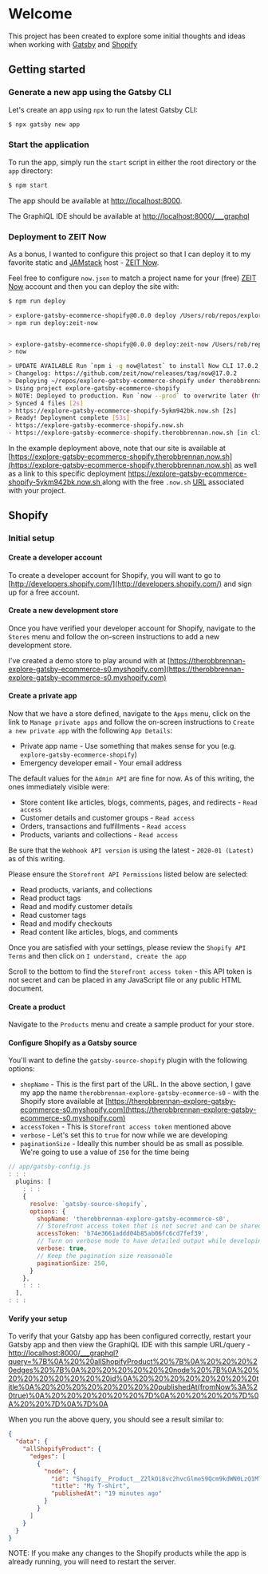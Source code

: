 # Welcome

This project has been created to explore some initial thoughts and ideas when working with [Gatsby](https://www.gatsbyjs.org) and [Shopify](https://www.shopify.com)

## Getting started

### Generate a new app using the Gatsby CLI

Let's create an app using `npx` to run the latest Gatsby CLI:

```sh
$ npx gatsby new app
```

### Start the application

To run the app, simply run the `start` script in either the root directory or the `app` directory:

```sh
$ npm start
```

The app should be available at [http://localhost:8000](http://localhost:8000).

The GraphiQL IDE should be available at [http://localhost:8000/___graphql](http://localhost:8000/___graphql)

### Deployment to ZEIT Now

As a bonus, I wanted to configure this project so that I can deploy it to my favorite static and [JAMstack](https://jamstack.org) host - [ZEIT Now](https://zeit.co).

Feel free to configure `now.json` to match a project name for your (free) [ZEIT Now](https://zeit.co) account and then you can deploy the site with:

```sh
$ npm run deploy

> explore-gatsby-ecommerce-shopify@0.0.0 deploy /Users/rob/repos/explore-gatsby-ecommerce-shopify
> npm run deploy:zeit-now


> explore-gatsby-ecommerce-shopify@0.0.0 deploy:zeit-now /Users/rob/repos/explore-gatsby-ecommerce-shopify
> now

> UPDATE AVAILABLE Run `npm i -g now@latest` to install Now CLI 17.0.2
> Changelog: https://github.com/zeit/now/releases/tag/now@17.0.2
> Deploying ~/repos/explore-gatsby-ecommerce-shopify under therobbrennan
> Using project explore-gatsby-ecommerce-shopify
> NOTE: Deployed to production. Run `now --prod` to overwrite later (https://zeit.ink/2F).
> Synced 4 files [2s]
> https://explore-gatsby-ecommerce-shopify-5ykm942bk.now.sh [2s]
> Ready! Deployment complete [53s]
- https://explore-gatsby-ecommerce-shopify.now.sh
- https://explore-gatsby-ecommerce-shopify.therobbrennan.now.sh [in clipboard]
```

In the example deployment above, note that our site is available at [https://explore-gatsby-ecommerce-shopify.therobbrennan.now.sh](https://explore-gatsby-ecommerce-shopify.therobbrennan.now.sh) as well as a link to this specific deployment [https://explore-gatsby-ecommerce-shopify-5ykm942bk.now.sh ](https://explore-gatsby-ecommerce-shopify-5ykm942bk.now.sh ) along with the free `.now.sh` [URL](https://explore-gatsby-ecommerce-shopify.now.sh) associated with your project.

## Shopify

### Initial setup

#### Create a developer account

To create a developer account for Shopify, you will want to go to [http://developers.shopify.com/](http://developers.shopify.com/) and sign up for a free account.

#### Create a new development store

Once you have verified your developer account for Shopify, navigate to the `Stores` menu and follow the on-screen instructions to add a new development store.

I've created a demo store to play around with at [https://therobbrennan-explore-gatsby-ecommerce-s0.myshopify.com](https://therobbrennan-explore-gatsby-ecommerce-s0.myshopify.com)

#### Create a private app

Now that we have a store defined, navigate to the `Apps` menu, click on the link to `Manage private apps` and follow the on-screen instructions to `Create a new private app` with the following `App Details`:

+ Private app name - Use something that makes sense for you (e.g. `explore-gatsby-ecommerce-shopify`)
+ Emergency developer email - Your email address

The default values for the `Admin API` are fine for now. As of this writing, the ones immediately visible were:

+ Store content like articles, blogs, comments, pages, and redirects - `Read access`
+ Customer details and customer groups - `Read access`
+ Orders, transactions and fulfillments - `Read access`
+ Products, variants and collections - `Read access`

Be sure that the `Webhook API version` is using the latest - `2020-01 (Latest)` as of this writing.

Please ensure the `Storefront API Permissions` listed below are selected:

+ Read products, variants, and collections
+ Read product tags
+ Read and modify customer details
+ Read customer tags
+ Read and modify checkouts
+ Read content like articles, blogs, and comments

Once you are satisfied with your settings, please review the `Shopify API Terms` and then click on `I understand, create the app`

Scroll to the bottom to find the `Storefront access token` - this API token is not secret and can be placed in any JavaScript file or any public HTML document.

#### Create a product

Navigate to the `Products` menu and create a sample product for your store.

#### Configure Shopify as a Gatsby source

You'll want to define the `gatsby-source-shopify` plugin with the following options:

+ `shopName` - This is the first part of the URL. In the above section, I gave my app the name `therobbrennan-explore-gatsby-ecommerce-s0` - with the Shopify store available at [https://therobbrennan-explore-gatsby-ecommerce-s0.myshopify.com](https://therobbrennan-explore-gatsby-ecommerce-s0.myshopify.com)
+ `accessToken` - This is `Storefront access token` mentioned above
+ `verbose` - Let's set this to `true` for now while we are developing
+ `paginationSize` - Ideally this number should be as small as possible. We're going to use a value of `250` for the time being

```js
// app/gatsby-config.js
: : :
  plugins: [
    : : :
    {
      resolve: `gatsby-source-shopify`,
      options: {
        shopName: 'therobbrennan-explore-gatsby-ecommerce-s0',
        // Storefront access token that is not secret and can be shared with any JavaScript or public HTML file safely
        accessToken: 'b74e3661addd04b85ab06fc6cd7fef39',
        // Turn on verbose mode to have detailed output while developing with Gatsby and Shopify
        verbose: true,
        // Keep the pagination size reasonable
        paginationSize: 250,
      }
    },
    : : :
  ],
: : :
```

#### Verify your setup

To verify that your Gatsby app has been configured correctly, restart your Gatsby app and then view the GraphiQL IDE with this sample URL/query - [http://localhost:8000/___graphql?query=%7B%0A%20%20allShopifyProduct%20%7B%0A%20%20%20%20edges%20%7B%0A%20%20%20%20%20%20node%20%7B%0A%20%20%20%20%20%20%20%20id%0A%20%20%20%20%20%20%20%20title%0A%20%20%20%20%20%20%20%20publishedAt(fromNow%3A%20true)%0A%20%20%20%20%20%20%7D%0A%20%20%20%20%7D%0A%20%20%7D%0A%7D%0A](http://localhost:8000/___graphql?query=%7B%0A%20%20allShopifyProduct%20%7B%0A%20%20%20%20edges%20%7B%0A%20%20%20%20%20%20node%20%7B%0A%20%20%20%20%20%20%20%20id%0A%20%20%20%20%20%20%20%20title%0A%20%20%20%20%20%20%20%20publishedAt(fromNow%3A%20true)%0A%20%20%20%20%20%20%7D%0A%20%20%20%20%7D%0A%20%20%7D%0A%7D%0A)

When you run the above query, you should see a result similar to:

```json
{
  "data": {
    "allShopifyProduct": {
      "edges": [
        {
          "node": {
            "id": "Shopify__Product__Z2lkOi8vc2hvcGlmeS9Qcm9kdWN0LzQ1MTE3MTc1ODkxMjM=",
            "title": "My T-shirt",
            "publishedAt": "19 minutes ago"
          }
        }
      ]
    }
  }
}
```

NOTE: If you make any changes to the Shopify products while the app is already running, you will need to restart the server.
